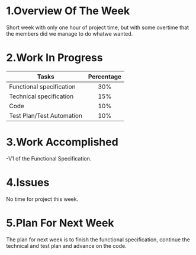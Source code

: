 # 1.Overview Of The Week
Short week with only one hour of project time, but with some overtime that the members did we manage to do whatwe wanted.
# 2.Work In Progress
| Tasks                     | Percentage |
| ------------------------ | :--------: |
| Functional specification | 30%        |
| Technical specification  | 15%        |
| Code                     | 10%         |
| Test Plan/Test Automation | 10%         |


# 3.Work Accomplished

-V1 of the Functional Specification.

# 4.Issues

No time for project this week.


# 5.Plan For Next Week

The plan for next week is to finish the functional specification, continue the technical and test plan and advance on the code.

